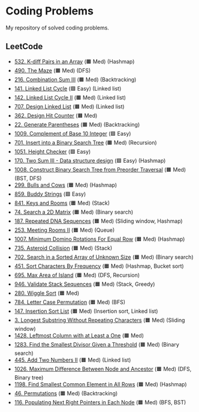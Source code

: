 # Coding Problems

My repository of solved coding problems.

## LeetCode

* [532. K-diff Pairs in an Array](./Leetcode/532.md) (&#128999; Med) (Hashmap)
* [490. The Maze](./Leetcode/490.md) (&#128999; Med) (DFS)
* [216. Combination Sum III](./Leetcode/216.md) (&#128999; Med) (Backtracking)
* [141. Linked List Cycle](./Leetcode/141.md) (&#129001; Easy) (Linked list)
* [142. Linked List Cycle II](./Leetcode/142.md) (&#128999; Med) (Linked list)
* [707. Design Linked List](./Leetcode/707.md) (&#128999; Med) (Linked list)
* [362. Design Hit Counter](./Leetcode/362.md) (&#128999; Med)
* [22. Generate Parentheses](./Leetcode/22.md) (&#128999; Med) (Backtracking)
* [1009. Complement of Base 10 Integer](./Leetcode/1009.md) (&#129001; Easy) 
* [701. Insert into a Binary Search Tree](./Leetcode/701.md) (&#128999; Med) (Recursion)
* [1051. Height Checker](./Leetcode/1051.md) (&#129001; Easy)
* [170. Two Sum III - Data structure design](./Leetcode/170.md) (&#129001; Easy) (Hashmap)
* [1008. Construct Binary Search Tree from Preorder Traversal](./Leetcode/1008.md) (&#128999; Med) (BST, DFS)
* [299. Bulls and Cows](./Leetcode/299.md) (&#128999; Med) (Hashmap)
* [859. Buddy Strings](./Leetcode/859.md) (&#129001; Easy) 
* [841. Keys and Rooms](./Leetcode/841.md) (&#128999; Med) (Stack)
* [74. Search a 2D Matrix](./Leetcode/74.md) (&#128999; Med) (Binary search)
* [187. Repeated DNA Sequences](./Leetcode/187.md) (&#128999; Med) (Sliding window, Hashmap)
* [253. Meeting Rooms II](./Leetcode/253.md) (&#128999; Med) (Queue)
* [1007. Minimum Domino Rotations For Equal Row](./Leetcode/1007.md) (&#128999; Med) (Hashmap)
* [735. Asteroid Collision](./Leetcode/735.md) (&#128999; Med) (Stack)
* [702. Search in a Sorted Array of Unknown Size](./Leetcode/702.md) (&#128999; Med) (Binary search)
* [451. Sort Characters By Frequency](./Leetcode/451.md) (&#128999; Med) (Hashmap, Bucket sort)
* [695. Max Area of Island](./Leetcode/695.md) (&#128999; Med) (DFS, Recursion)
* [946. Validate Stack Sequences](./Leetcode/946.md) (&#128999; Med) (Stack, Greedy)
* [280. Wiggle Sort](./Leetcode/280.md) (&#128999; Med)
* [784. Letter Case Permutation](./Leetcode/784.md) (&#128999; Med) (BFS)
* [147. Insertion Sort List](./Leetcode/147.md) (&#128999; Med) (Insertion sort, Linked list)
* [3. Longest Substring Without Repeating Characters](./Leetcode/3.md) (&#128999; Med) (Sliding window)
* [1428. Leftmost Column with at Least a One](./Leetcode/1428.md) (&#128999; Med)
* [1283. Find the Smallest Divisor Given a Threshold](./Leetcode/1283.md) (&#128999; Med) (Binary search)
* [445. Add Two Numbers II](./Leetcode/445.md) (&#128999; Med) (Linked list)
* [1026. Maximum Difference Between Node and Ancestor](./Leetcode/1026.md) (&#128999; Med) (DFS, Binary tree)
* [1198. Find Smallest Common Element in All Rows](./Leetcode/1026.md) (&#128999; Med) (Hashmap)
* [46. Permutations](./Leetcode/46.md) (&#128999; Med) (Backtracking)
* [116. Populating Next Right Pointers in Each Node](./Leetcode/116.md) (&#128999; Med) (BFS, BST)